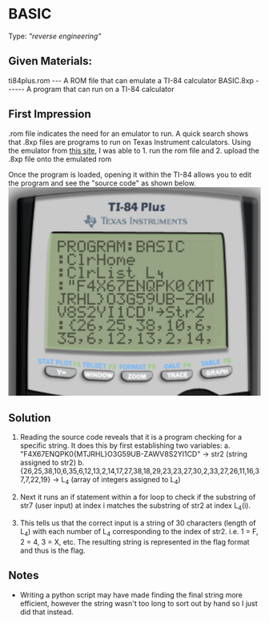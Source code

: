 # BASIC
Type:  _"reverse engineering"_

## Given Materials:
ti84plus.rom --- A ROM file that can emulate a TI-84 calculator
BASIC.8xp ------ A program that can run on a TI-84 calculator

## First Impression
.rom file indicates the need for an emulator to run. A quick search shows that .8xp files are programs to run on Texas Instrument calculators. Using the emulator from [this site](https://www.cemetech.net/projects/jstified/), I was able to 
    1. run the rom file and 
    2. upload the .8xp file onto the emulated rom

Once the program is loaded, opening it within the TI-84 allows you to edit the program and see the "source code" as shown below.
!["BASIC.8xp program under Edit mode in calculator."](/images/BASIC-1.png)

## Solution
1. Reading the source code reveals that it is a program checking for a specific string. It does this by first establishing two variables:
    a. "F4X67ENQPK0{MTJRHL}O3G59UB-ZAWV8S2YI1CD" -> str2 (string assigned to str2)
    b. {26,25,38,10,6,35,6,12,13,2,14,17,27,38,18,29,23,23,27,30,2,33,27,26,11,16,37,7,22,19} -> L<sub>4</sub> (array of integers assigned to L<sub>4</sub>)

2. Next it runs an if statement within a for loop to check if the substring of str7 (user input) at index i matches the substring of str2 at index L<sub>4</sub>(i).

3. This tells us that the correct input is a string of 30 characters (length of L<sub>4</sub>) with each number of L<sub>4</sub> corresponding to the index of str2. i.e. 1 = F, 2 = 4, 3 = X, etc. The resulting string is represented in the flag format and thus is the flag. 

## Notes
- Writing a python script may have made finding the final string more efficient, however the string wasn't too long to sort out by hand so I just did that instead. 